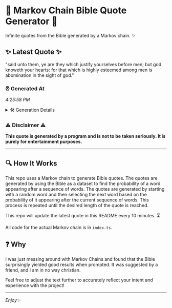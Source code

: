 # 📖 Markov Chain Bible Quote Generator 📖

Infinite quotes from the Bible generated by a Markov chain. ✨

## ✨ Latest Quote ✨
"said unto them, ye are they which justify yourselves before men; but god knoweth your hearts: for that which is highly esteemed among men is abomination in the sight of god."

### ⏰ Generated At
*4:25:58 PM*

<details>
    <summary>🛠️ Generation Details</summary>
    <p>
        <strong>🌱 Seed:</strong> said<br>
        <strong>🔄 Iterations:</strong> 30<br>
        <strong>📜 Context History:</strong><br>[ said ]: unto<br>[ said, unto ]: them,<br>[ said, unto, them, ]: ye<br>[ said, unto, them,, ye ]: are<br>[ said, unto, them,, ye, are ]: they<br>[ said, unto, them,, ye, are, they ]: which<br>[ unto, them,, ye, are, they, which ]: justify<br>[ them,, ye, are, they, which, justify ]: yourselves<br>[ ye, are, they, which, justify, yourselves ]: before<br>[ are, they, which, justify, yourselves, before ]: men;<br>[ they, which, justify, yourselves, before, men; ]: but<br>[ which, justify, yourselves, before, men;, but ]: god<br>[ justify, yourselves, before, men;, but, god ]: knoweth<br>[ yourselves, before, men;, but, god, knoweth ]: your<br>[ before, men;, but, god, knoweth, your ]: hearts:<br>[ men;, but, god, knoweth, your, hearts: ]: for<br>[ but, god, knoweth, your, hearts:, for ]: that<br>[ god, knoweth, your, hearts:, for, that ]: which<br>[ knoweth, your, hearts:, for, that, which ]: is<br>[ your, hearts:, for, that, which, is ]: highly<br>[ hearts:, for, that, which, is, highly ]: esteemed<br>[ for, that, which, is, highly, esteemed ]: among<br>[ that, which, is, highly, esteemed, among ]: men<br>[ which, is, highly, esteemed, among, men ]: is<br>[ is, highly, esteemed, among, men, is ]: abomination<br>[ highly, esteemed, among, men, is, abomination ]: in<br>[ esteemed, among, men, is, abomination, in ]: the<br>[ among, men, is, abomination, in, the ]: sight<br>[ men, is, abomination, in, the, sight ]: of<br>[ is, abomination, in, the, sight, of ]: god.<br>
    </p>
</details>

### ⚠️ Disclaimer ⚠️
**This quote is generated by a program and is not to be taken seriously. It is purely for entertainment purposes.**

---

## 🔍 How It Works

This repo uses a Markov chain to generate Bible quotes. The quotes are generated by using the Bible as a dataset to find the probability of a word appearing after a sequence of words. The quotes are generated by starting with a random word and then selecting the next word based on the probability of it appearing after the current sequence of words. This process is repeated until the desired length of the quote is reached.

This repo will update the latest quote in this README every 10 minutes. ⏳

All code for the actual Markov chain is in `index.ts`.

## ❓ Why

I was just messing around with Markov Chains and found that the Bible surprisingly yielded good results when prompted. 
It was suggested by a friend, and I am in no way christian.

Feel free to adjust the text further to accurately reflect your intent and experience with the project!

---

*Enjoy*✨
